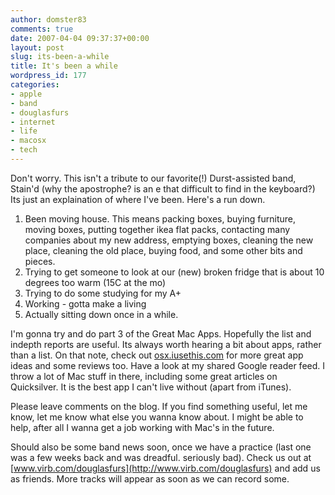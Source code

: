 ```yaml
---
author: domster83
comments: true
date: 2007-04-04 09:37:37+00:00
layout: post
slug: its-been-a-while
title: It's been a while
wordpress_id: 177
categories:
- apple
- band
- douglasfurs
- internet
- life
- macosx
- tech
---
```


Don't worry. This isn't a tribute to our favorite(!) Durst-assisted band, Stain'd (why the apostrophe? is an e that difficult to find in the keyboard?) Its just an explaination of where I've been. Here's a run down.
1. Been moving house. This means packing boxes, buying furniture, moving boxes, putting together ikea flat packs, contacting many companies about my new address, emptying boxes, cleaning the new place, cleaning the old place, buying food, and some other bits and pieces.
2. Trying to get someone to look at our (new) broken fridge that is about 10 degrees too warm (15C at the mo)
3. Trying to do some studying for my A+
4. Working - gotta make a living
5. Actually sitting down once in a while.




I'm gonna try and do part 3 of the Great Mac Apps. Hopefully the list and indepth reports are useful. Its always worth hearing a bit about apps, rather than a list. On that note, check out [osx.iusethis.com](http://osx.iusethis.com) for more great app ideas and some reviews too.
Have a look at my shared Google reader feed. I throw a lot of Mac stuff in there, including some great articles on Quicksilver. It is the best app I can't live without (apart from iTunes).




Please leave comments on the blog. If you find something useful, let me know, let me know what else you wanna know about. I might be able to help, after all I wanna get a job working with Mac's in the future.




Should also be some band news soon, once we have a practice (last one was a few weeks back and was dreadful. seriously bad). Check us out at [www.virb.com/douglasfurs](http://www.virb.com/douglasfurs) and add us as friends. More tracks will appear as soon as we can record some.
